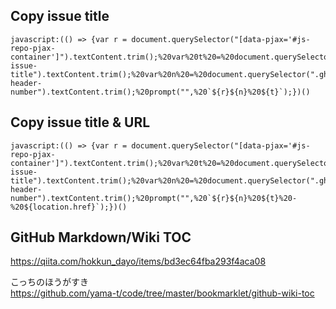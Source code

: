 ## Copy issue title

```
javascript:(() => {var r = document.querySelector("[data-pjax='#js-repo-pjax-container']").textContent.trim();%20var%20t%20=%20document.querySelector(".js-issue-title").textContent.trim();%20var%20n%20=%20document.querySelector(".gh-header-number").textContent.trim();%20prompt("",%20`${r}${n}%20${t}`);})()
```

## Copy issue title & URL

```
javascript:(() => {var r = document.querySelector("[data-pjax='#js-repo-pjax-container']").textContent.trim();%20var%20t%20=%20document.querySelector(".js-issue-title").textContent.trim();%20var%20n%20=%20document.querySelector(".gh-header-number").textContent.trim();%20prompt("",%20`${r}${n}%20${t}%20-%20${location.href}`);})()
```

## GitHub Markdown/Wiki TOC

https://qiita.com/hokkun_dayo/items/bd3ec64fba293f4aca08

こっちのほうがすき  
https://github.com/yama-t/code/tree/master/bookmarklet/github-wiki-toc
